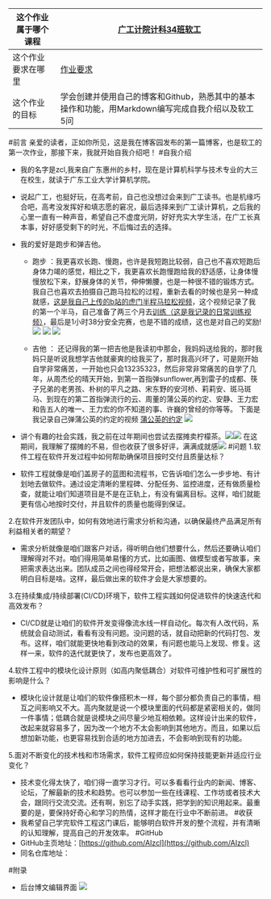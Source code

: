 
|这个作业属于哪个课程|[广工计院计科34班软工](https://edu.cnblogs.com/campus/gdgy/CSGrade22-34)|
| ---- | ---- |
|这个作业要求在哪里|[作业要求](https://edu.cnblogs.com/campus/gdgy/CSGrade22-34/homework/13228)|
|这个作业的目标|学会创建并使用自己的博客和Github，熟悉其中的基本操作和功能，用Markdown编写完成自我介绍以及软工5问|


#前言
  亲爱的读者，正如你所见，这是我在博客园发布的第一篇博客，也是软工的第一次作业，那接下来，我就开始自我介绍吧！
#自我介绍
 *  我的名字是zcl,我来自广东惠州的乡村，现在是计算机科学与技术专业的大三在校生，就读于广东工业大学计算机学院。
* 说起广工，也挺好玩，在高考前，自己也没想过会来到广工读书。也是机缘巧合吧，高考没发挥好和填志愿的窘况，最后选择来到广工读计算机，之后我的心里一直有一种声音，希望自己不虚度光阴，好好充实大学生活，在广工长真本事，好好感受剩下的时光，不后悔过去的选择。
* 我的爱好是跑步和弹吉他。
   * 跑步 ：我更喜欢长跑、慢跑，也许是我短跑比较弱，自己也不喜欢短跑后身体力竭的感觉，相比之下，我更喜欢长跑慢跑给我的舒适感，让身体慢慢放松下来，舒展身体的关节，伸伸懒腰，也是一种很不错的锻炼方式。我自己也喜欢去拍摄自己跑马拉松的过程，重新去看的时候也是另一种成就感，[这是我自己上传的b站的虎门半程马拉松视频](https://www.bilibili.com/video/BV18u4y1V7qP/?spm_id_from=333.999.0.0&vd_source=220e7551b37520188b0d24b66bfff9cb)，这个视频记录了我的第一个半马，自己准备了两三个月去[训练（这是我记录的日常训练视频）](https://www.bilibili.com/video/BV1AQ4y1x7DT/?spm_id_from=333.999.0.0)，最后是1小时38分安全完赛，也是不错的成绩，这也是对自己的奖励!
![](https://img2024.cnblogs.com/blog/3509282/202408/3509282-20240826153419202-1239389677.jpg)
![](https://img2024.cnblogs.com/blog/3509282/202408/3509282-20240826154106601-670514340.jpg)
![](https://img2024.cnblogs.com/blog/3509282/202408/3509282-20240826154137962-1254836172.png)

  * 吉他 ： 还记得我的第一把吉他是我读初中那会，我妈妈送给我的，那时我妈只是听说我想学吉他就豪爽的给我买了，那时我高兴坏了，可是刚开始自学非常痛苦，一开始也只会13235323，然后非常非常痛苦的自学了几年，从周杰伦的晴天开始，到第一首指弹sunflower,再到雷子的成都、筷子兄弟的老男孩、朴树的平凡之路、宋东野的安河桥、莉莉安、斑马斑马、到现在的第二首指弹流行的云、周董的蒲公英的约定、安静、王力宏和告五人的唯一、王力宏的你不知道的事、许巍的曾经的你等等。
下面是我记录自己弹蒲公英的约定的视频
[蒲公英的约定](https://www.bilibili.com/video/BV1Ka4y1X73t/?spm_id_from=333.999.0.0)
![](https://img2024.cnblogs.com/blog/3509282/202408/3509282-20240826172753969-1233853547.jpg)

* 讲个有趣的社会实践，我之前在过年期间也尝试去摆摊卖柠檬茶。![](https://img2024.cnblogs.com/blog/3509282/202408/3509282-20240826145149767-771500571.jpg)![](https://img2024.cnblogs.com/blog/3509282/202408/3509282-20240826145217386-2082801472.jpg)
在这期间，我理解了摆摊的不易，但也收获了很多好评，满满成就感![](https://img2024.cnblogs.com/blog/3509282/202408/3509282-20240826145655865-1835884761.jpg)
#问题
1.软件工程在软件开发过程中如何帮助确保项目按时交付且质量达标？
* 软件工程就像是咱们盖房子的蓝图和流程书，它告诉咱们怎么一步步地、有计划地去做软件。通过设定清晰的里程碑、分配任务、监控进度，还有做质量检查，就能让咱们知道项目是不是在正轨上，有没有偏离目标。这样，咱们就能更有信心地按时交付，并且软件的质量也能得到保证。

2.在软件开发团队中，如何有效地进行需求分析和沟通，以确保最终产品满足所有利益相关者的期望？
* 需求分析就像是咱们跟客户对话，得听明白他们想要什么，然后还要确认咱们理解得对不对。咱们得用简单易懂的方式，比如画图、做模型或者写故事，来把需求表达出来。团队成员之间也得经常开会，把想法都说出来，确保大家都明白目标是啥。这样，最后做出来的软件才会是大家想要的。

3.在持续集成/持续部署(CI/CD)环境下，软件工程实践如何促进软件的快速迭代和高效发布？
* CI/CD就是让咱们的软件开发变得像流水线一样自动化。每次有人改代码，系统就会自动测试，看看有没有问题。没问题的话，就自动把新的代码打包、发布。这样，咱们就能更快地看到改动的效果，有问题也能马上发现、修复。这样一来，软件的迭代就更快了，发布也更高效了。

4.软件工程中的模块化设计原则（如高内聚低耦合）对软件可维护性和可扩展性的影响是什么？
* 模块化设计就是让咱们的软件像搭积木一样，每个部分都负责自己的事情，相互之间影响又不大。高内聚就是说一个模块里面的代码都是紧密相关的，做同一件事情；低耦合就是说模块之间尽量少地互相依赖。这样设计出来的软件，改起来就容易多了，因为改一个地方不太会影响到其他地方。而且，如果以后想加新功能，也更容易找到合适的地方加进去，不会影响到现有的功能。

5.面对不断变化的技术栈和市场需求，软件工程师应如何保持技能更新并适应行业变化？
* 技术变化得太快了，咱们得一直学习才行。可以多看看行业内的新闻、博客、论坛，了解最新的技术和趋势。也可以参加一些在线课程、工作坊或者技术大会，跟同行交流交流。还有啊，别忘了动手实践，把学到的知识用起来。最重要的是，要保持好奇心和学习的热情，这样才能在行业中不断前进。
#收获
* 我希望自己学完软件工程这门课后，能够明白软件开发的整个流程，并有清晰的认知理解，提高自己的开发效率。
#GitHub
* GitHub主页地址：[https://github.com/AIzcl](https://github.com/AIzcl)
* 同名仓库地址：[]()

#附录
* 后台博文编辑界面
![](https://img2024.cnblogs.com/blog/3509282/202408/3509282-20240826175622970-612522712.png)
